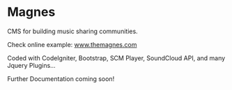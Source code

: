 Magnes
======

CMS for building music sharing communities.

Check online example:  www.themagnes.com

Coded with CodeIgniter, Bootstrap, SCM Player, SoundCloud API, and many Jquery Plugins...

Further Documentation coming soon!
